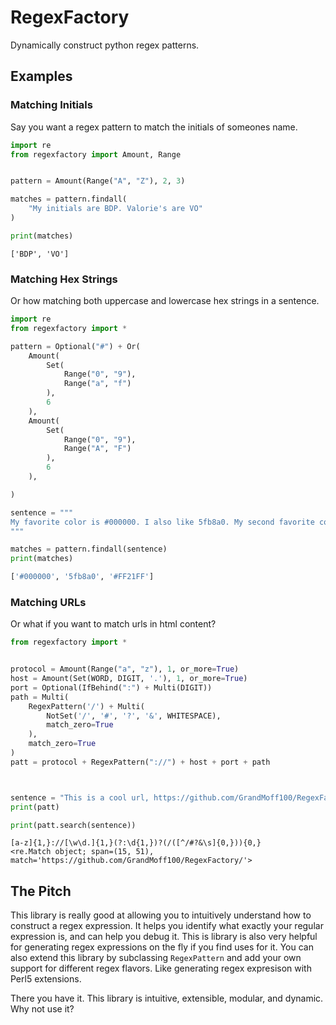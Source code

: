 # RegexFactory

Dynamically construct python regex patterns.

## Examples

### Matching Initials

Say you want a regex pattern to match the initials of someones name.

```python
import re
from regexfactory import Amount, Range


pattern = Amount(Range("A", "Z"), 2, 3)

matches = pattern.findall(
    "My initials are BDP. Valorie's are VO"
)

print(matches)
```

```
['BDP', 'VO']
```

### Matching Hex Strings

Or how matching both uppercase and lowercase hex strings in a sentence.

```python
import re
from regexfactory import *

pattern = Optional("#") + Or(
    Amount(
        Set(
            Range("0", "9"),
            Range("a", "f")
        ),
        6
    ),
    Amount(
        Set(
            Range("0", "9"),
            Range("A", "F")
        ),
        6
    ),

)

sentence = """
My favorite color is #000000. I also like 5fb8a0. My second favorite color is #FF21FF.
"""

matches = pattern.findall(sentence)
print(matches)
```

```bash
['#000000', '5fb8a0', '#FF21FF']
```

### Matching URLs

Or what if you want to match urls in html content?

```python
from regexfactory import *


protocol = Amount(Range("a", "z"), 1, or_more=True)
host = Amount(Set(WORD, DIGIT, '.'), 1, or_more=True)
port = Optional(IfBehind(":") + Multi(DIGIT))
path = Multi(
    RegexPattern('/') + Multi(
        NotSet('/', '#', '?', '&', WHITESPACE),
        match_zero=True
    ),
    match_zero=True
)
patt = protocol + RegexPattern("://") + host + port + path



sentence = "This is a cool url, https://github.com/GrandMoff100/RegexFactory/ "
print(patt)

print(patt.search(sentence))
```

```
[a-z]{1,}://[\w\d.]{1,}(?:\d{1,})?(/([^/#?&\s]{0,})){0,}
<re.Match object; span=(15, 51), match='https://github.com/GrandMoff100/RegexFactory/'>
```

## The Pitch

This library is really good at allowing you to intuitively understand how to construct a regex expression.
It helps you identify what exactly your regular expression is, and can help you debug it.
This is library is also very helpful for generating regex expressions on the fly if you find uses for it.
You can also extend this library by subclassing `RegexPattern` and add your own support for different regex flavors.
Like generating regex expresison with Perl5 extensions.

There you have it. This library is intuitive, extensible, modular, and dynamic.
Why not use it?
